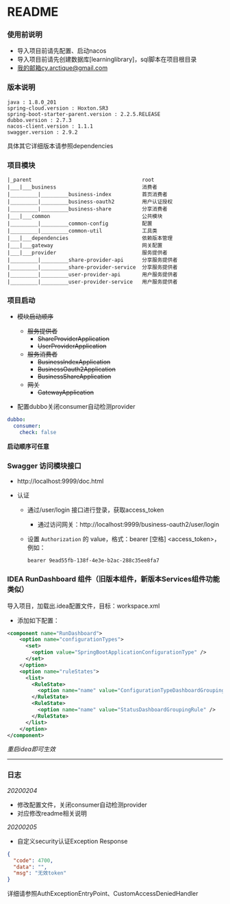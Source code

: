 # README

### 使用前说明

+ 导入项目前请先配置、启动nacos
+ 导入项目前请先创建数据库[learninglibrary]，sql脚本在项目根目录
+ 我的邮箱cy.arctique@gmail.com

### 版本说明

```text
java : 1.8.0_201
spring-cloud.version : Hoxton.SR3
spring-boot-starter-parent.version : 2.2.5.RELEASE
dubbo.version : 2.7.3
nacos-client.version : 1.1.1
swagger.version : 2.9.2
```
具体其它详细版本请参照dependencies

### 项目模块
```text
|_parent                                    root
|___|___business                            消费者
|_________|_________business-index          首页消费者
|_________|_________business-oauth2         用户认证授权
|_________|_________business-share          分享消费者
|___|___common                              公共模块
|_________|_________common-config           配置
|_________|_________common-util             工具类
|___|___dependencies                        依赖版本管理
|___|___gateway                             网关配置
|___|___provider                            服务提供者
|_________|_________share-provider-api      分享服务提供者
|_________|_________share-provider-service  分享服务提供者
|_________|_________user-provider-api       用户服务提供者
|_________|_________user-provider-service   用户服务提供者
```

### 项目启动

+ ~~模块启动顺序~~
  + ~~服务提供者~~
    + ~~ShareProviderApplication~~
    + ~~UserProviderApplication~~
  + ~~服务消费者~~
    + ~~BusinessIndexApplication~~
    + ~~BusinessOauth2Application~~
    + ~~BusinessShareApplication~~
  + ~~网关~~
    + ~~GatewayApplication~~

+ 配置dubbo关闭consumer自动检测provider
```yml
dubbo:
  consumer:
    check: false
```
**启动顺序可任意**

### Swagger 访问模块接口

+ http://localhost:9999/doc.html

+ 认证

  + 通过/user/login 接口进行登录，获取access_token

    + 通过访问网关：http://localhost:9999/business-oauth2/user/login

  + 设置 `Authorization` 的 value，格式：bearer [空格] <access_token>，例如：

    ```text
    bearer 9ead55fb-138f-4e3e-b2ac-288c35ee8fa7
    ```


### IDEA RunDashboard 组件（旧版本组件，新版本Services组件功能类似）

导入项目，加载出.idea配置文件，目标：workspace.xml

+ 添加如下配置：

```xml
<component name="RunDashboard">
    <option name="configurationTypes">
      <set>
        <option value="SpringBootApplicationConfigurationType" />
      </set>
    </option>
    <option name="ruleStates">
      <list>
        <RuleState>
          <option name="name" value="ConfigurationTypeDashboardGroupingRule" />
        </RuleState>
        <RuleState>
          <option name="name" value="StatusDashboardGroupingRule" />
        </RuleState>
      </list>
    </option>
</component>
```
*重启idea即可生效*

---
### 日志
*20200204*
+ 修改配置文件，关闭consumer自动检测provider
+ 对应修改readme相关说明

*20200205*
+ 自定义security认证Exception Response
```json
{
  "code": 4700,
  "data": "",
  "msg": "无效token"
}
```
详细请参照AuthExceptionEntryPoint、CustomAccessDeniedHandler

